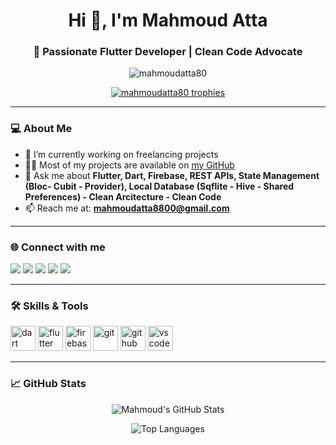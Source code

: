 <h1 align="center">Hi 👋, I'm Mahmoud Atta</h1>
<h3 align="center">🚀 Passionate Flutter Developer | Clean Code Advocate</h3>

<p align="center">
  <img src="https://komarev.com/ghpvc/?username=mahmoudatta80&label=Profile%20views&color=0e75b6&style=flat" alt="mahmoudatta80" />
</p>

<p align="center">
  <a href="https://github-profile-trophy.vercel.app/?username=mahmoudatta80">
    <img src="https://github-profile-trophy.vercel.app/?username=mahmoudatta80&theme=gruvbox&margin-w=10" alt="mahmoudatta80 trophies" />
  </a>
</p>

---

### 💻 About Me
- 🌱 I’m currently working on freelancing projects
- 👨‍💻 Most of my projects are available on [my GitHub](https://github.com/mahmoudatta80)  
- 💬 Ask me about **Flutter, Dart, Firebase, REST APIs, State Management (Bloc- Cubit - Provider), Local Database (Sqflite - Hive - Shared Preferences) - Clean Arcitecture - Clean Code**  
- 📫 Reach me at: **mahmoudatta8800@gmail.com**

---

### 🌐 Connect with me

<p align="left">
  <a href="https://twitter.com/mahmoud09269747" target="blank"><img src="https://img.shields.io/badge/Twitter-1DA1F2?style=flat&logo=twitter&logoColor=white" /></a>
  <a href="https://linkedin.com/in/mahmoudatta8800" target="blank"><img src="https://img.shields.io/badge/LinkedIn-0077B5?style=flat&logo=linkedin&logoColor=white" /></a>
  <a href="https://fb.com/mahmoudatta02" target="blank"><img src="https://img.shields.io/badge/Facebook-1877F2?style=flat&logo=facebook&logoColor=white" /></a>
  <a href="https://instagram.com/ma7moudatta_" target="blank"><img src="https://img.shields.io/badge/Instagram-E4405F?style=flat&logo=instagram&logoColor=white" /></a>
  <a href="https://www.youtube.com/@MahmoudAtta-8800" target="blank"><img src="https://img.shields.io/badge/YouTube-FF0000?style=flat&logo=youtube&logoColor=white" /></a>
</p>

---

### 🛠️ Skills & Tools

<p>
  <img src="https://www.vectorlogo.zone/logos/dartlang/dartlang-icon.svg" alt="dart" width="40" height="40"/>
  <img src="https://www.vectorlogo.zone/logos/flutterio/flutterio-icon.svg" alt="flutter" width="40" height="40"/>
  <img src="https://cdn.jsdelivr.net/gh/devicons/devicon/icons/firebase/firebase-plain.svg" width="40" height="40" alt="firebase" />
  <img src="https://cdn.jsdelivr.net/gh/devicons/devicon/icons/git/git-original.svg" width="40" height="40" alt="git" />
  <img src="https://cdn.jsdelivr.net/gh/devicons/devicon/icons/github/github-original.svg" width="40" height="40" alt="github" />
  <img src="https://cdn.jsdelivr.net/gh/devicons/devicon/icons/vscode/vscode-original.svg" width="40" height="40" alt="vscode" />
</p>

---

### 📈 GitHub Stats

<p align="center">
  <img src="https://github-readme-stats.vercel.app/api?username=mahmoudatta80&show_icons=true&locale=en&theme=tokyonight" alt="Mahmoud's GitHub Stats" />
</p>

<p align="center">
  <img src="https://github-readme-stats.vercel.app/api/top-langs/?username=mahmoudatta80&layout=compact&theme=tokyonight" alt="Top Languages" />
</p>
